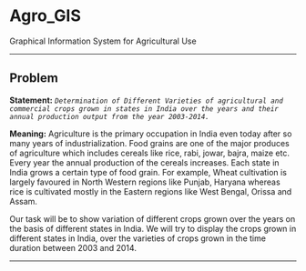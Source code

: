 # Agro_GIS
Graphical Information System for Agricultural Use

---
## Problem
**Statement:**
_`Determination of Different Varieties of agricultural and commercial crops grown in states in India
over the years and their annual production output from the year 2003-2014.`_

**Meaning:**
Agriculture is the primary occupation in India even today after so many years of industrialization. 
Food grains are one of the major produces of agriculture which includes cereals like rice, rabi,
jowar, bajra, maize etc. Every year the annual production of the cereals increases. Each state in
India grows a certain type of food grain. For example, Wheat cultivation is largely favoured in North
Western regions like Punjab, Haryana whereas rice is cultivated mostly in the Eastern regions like
West Bengal, Orissa and Assam.

Our task will be to show variation of different crops grown over the years on the basis of different
states in India. We will try to display the crops grown in different states in India, over the
varieties of crops grown in the time duration between 2003 and 2014.

---
